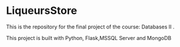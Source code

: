 # LiqueursStore
This is the repository for the final project of the course: Databases II .

This project is built with Python, Flask,MSSQL Server and MongoDB
